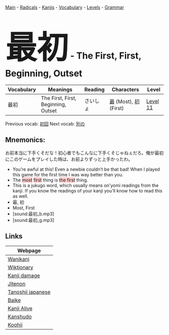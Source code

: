 <style> bigfont {font-size: 100px}</style>
[Main](../README.md) -
[Radicals](../radicals.md) -
[Kanjis](../kanjis.md) -
[Vocabulary](../vocabulary.md) -
[Levels](../levels.md) -
[Grammar](../grammar.md)
# <bigfont> 最初</bigfont> - The First, First, Beginning, Outset 

| Vocabulary | Meanings | Reading | Characters | Level |
| --- | --- | --- | --- | --- |
| 最初 | The First, First, Beginning, Outset | さいしょ |  [最](../kanjis/最.md) (Most), [初](../kanjis/初.md) (First) | [Level 11](../levels/wk_level11.md) |

Previous vocab: [初回](初回.md) Next vocab: [別の](別の.md) 

## Mnemonics:
お前本当に下手くそだな！初心者でもこんなに下手くそじゃねぇだろ。俺が最初にこのゲームをプレイした時は、お前よりずっと上手かったわ。
* You’re awful at this! Even a newbie couldn’t be that bad! When I played this game for the first time I was way better than you.
* The <span style="background-color:#ffcccb"> most</span> <span style="background-color:#ffcccb"> first</span> thing is <span style="background-color:#ffcccb"> the first</span> thing.
* This is a jukugo word, which usually means on'yomi readings from the kanji. If you know the readings of your kanji you'll know how to read this as well.
* 最, 初
* Most, First
* [sound:最初_b.mp3]
* [sound:最初_g.mp3]


## Links 

| Webpage |
| --- |
| [Wanikani          ](https://www.wanikani.com/kanji/最初) |
| [Wiktionary        ](https://en.wiktionary.org/wiki/最初) |
| [Kanji damage      ](http://www.kanjidamage.com/kanji/search?utf8=✓&q=最初) |
| [Jitenon           ](https://jitenon.com/kanji/最初) |
| [Tanoshii japanese ](https://www.tanoshiijapanese.com/dictionary/kanji.cfm?k=最初) |
| [Baike             ](https://baike.baidu.com/item/最初) |
| [Kanji Alive       ](https://app.kanjialive.com/最初) |
| [Kanshudo          ](https://www.kanshudo.com/searchmn?q=最初) |
| [Koohii            ](https://kanji.koohii.com/study/kanji/最初) |
